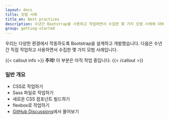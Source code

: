 ```yaml
---
layout: docs
title: 모범 사례
title_en: Best practices
description: 수년간 Bootstrap을 사용하고 작업하면서 수집한 몇 가지 모범 사례에 대해 알아보세요.
group: getting-started
---
```


우리는 다양한 환경에서 작동하도록 Bootstrap을 설계하고 개발했습니다. 다음은 수년간 직접 작업하고 사용하면서 수집한 몇 가지 모범 사례입니다.

{{< callout info >}}
**주의!** 이 부분은 아직 작업 중입니다.
{{< /callout >}}

### 일반 개요

- CSS로 작업하기
- Sass 파일로 작업하기
- 새로운 CSS 컴포넌트 빌드하기
- flexbox로 작업하기
- [GitHub Discussions](https://github.com/twbs/bootstrap/discussions)에서 물어보기
